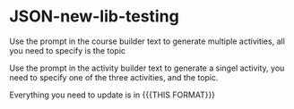 # JSON-new-lib-testing
 
Use the prompt in the course builder text to generate multiple activities, all you need to specify is the topic

Use the prompt in the activity builder text to generate a singel activity, you need to specify one of the three activities, and the topic. 

Everything you need to update is in {{{THIS FORMAT}}}